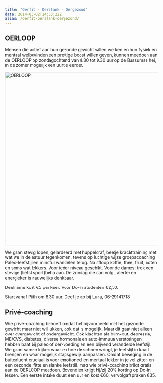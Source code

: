 ```yaml
---
title: "Oerfit - Oerslank - Oergezond"
date: 2014-03-02T14:03:22Z
alias: /oerfit-oerslank-oergezond/
---
```

<h2>OERLOOP</h2>

Mensen die actief aan hun gezonde gewicht willen werken en hun fysiek en mentaal welbevinden een prettige boost willen geven, kunnen meedoen aan de OERLOOP op zondagochtend van 8.30 tot 9.30 uur op de Bussumse hei, in de zomer mogelijk een uurtje eerder.

<img class="aligncenter size-full wp-image-664" alt="OERLOOP" src="https://res.cloudinary.com/piith/image/upload/2014/01/IMG_0906-e1392565568193.jpg" width="746" height="572" />

<!--more-->

We gaan stevig lopen, gelardeerd met huppeldraf, beetje krachttraining met wat we in de natuur tegenkomen, tevens op luchtige wijze groepscoaching Paleo-leefstijl en mindful wandelen terug.
Na afloop koffie, thee, fruit, noten en soms wat lekkers.
Voor ieder niveau geschikt.
Voor de dames: trek een stevige (liefst sport)beha aan.
De zondag die dan volgt, alerter en energieker is nauwelijks denkbaar.

Deelname kost €5 per keer.
Voor Do-in studenten €2,50.

Start vanaf Piith om 8.30 uur.
Geef je op bij Luna, 06-29141718.

<h2>Privé-coaching</h2>

Wie privé-coaching behoeft omdat het bijvoorbeeld met het gezonde gewicht maar niet wil lukken, ook dat is mogelijk.
Maar dit gaat niet alleen over overgewicht of ondergewicht.
Ook klachten als burn-out, depressie, ME/CVS, diabetes, diverse hormonale en auto-immuun verstoringen hebben baat bij paleo of oer-voeding en een blijvend veranderde leefstijl.
We gaan samen kijken waar en hoe de schoen wringt, je leefstijl in kaart brengen en waar mogelijk stapsgewijs aanpassen.
Omdat beweging in de buitenlucht cruciaal is voor emotioneel en mentaal lekker in je vel zitten en een gezonde, fitte en slanke leefstijl, mag wie privé-coaching krijgt gratis aan de OERLOOP meedoen.
Bovendien krijgt hij/zij 20% korting op Do-in lessen.
Een eerste intake duurt een uur en kost €60, vervolgafspraken €35.
